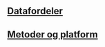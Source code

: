 ## [Datafordeler](https://jmk-randers.github.io/jmk-public-slides/docs/slides/Datafordeler.html#1)

## [Metoder og platform](https://jmk-randers.github.io/jmk-public-slides/docs/slides/dataplatform.html)